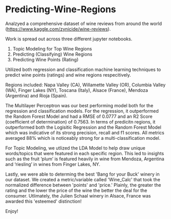 # Predicting-Wine-Regions

Analzyed a comprehensive dataset of wine reviews from around the world (https://www.kaggle.com/zynicide/wine-reviews).

Work is spread out across three different jupyter notebooks. 
  1. Topic Modeling for Top Wine Regions
  2. Predicting (Classifying) Wine Regions
  3. Predicting Wine Points (Rating)

Utilized both regression and classification machine learning techniques to predict wine points (ratings) and wine regions respecitively.

Regions included: Napa Valley (CA), Willamette Valley (OR), Columbia Valley (WA), Finger Lakes (NY), Toscana (Italy), Alsace (France), Mendoza (Argentina) and Rioja (Spain).

The Multilayer Perceptron was our best performing model both for the regression and classification models. For the regression, it outperformed the Random Forest Model and had a RMSE of 0.0777 and an R2 Score (coefficient of determination) of 0.7563. In terms of predicitn regions, it outperformed both the Logisitic Regression and the Random Forest Model which was indicative of its strong precision, recall and f1 scores. All metrics averaged 88% which is noticeably strong for a multi-classification model.

For Topic Modeling, we utlized the LDA Model to help draw unique words/topics that were featured in each specific region. This led to insights such as the fruit ‘plum’ is featured heavily in wine from Mendoza, Argentina and ‘riesling’ in wines from Finger Lakes, NY. 

Lastly, we were able to determing the best 'Bang for your Buck' winery in our dataset. We created a metric/variable called 'Wine_Calc' that took the normalized difference between 'points' and 'price.' Plainly, the greater the rating and the lower the price of the wine the better the deal for the consumer. Utlimately, the Julien Schaal winery in Alsace, France was awarded this 'esteemed' distinction!

Enjoy!


